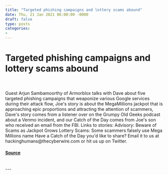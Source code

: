```yaml
---
title: "Targeted phishing campaigns and lottery scams abound"
date: Thu, 21 Jan 2021 06:00:00 -0000
draft: false
type: posts
categories: 
- 
---
```

# Targeted phishing campaigns and lottery scams abound

<br/>

<br/>
Guest Arjun Sambamoorthy of Armorblox talks with Dave about five targeted phishing campaigns that weaponize various Google services during their attack flow, Joe's story is about the MegaMillions jackpot that is approaching epic proportions and attracting the attention of scammers, Dave's story comes from a listener over on the Grumpy Old Geeks podcast about a Venmo incident, and our Catch of the Day comes from Joe's son who received an email from the FBI. Links to stories: Advisory: Beware of Scams as Jackpot Grows Lottery Scams: Some scammers falsely use Mega Millions name Have a Catch of the Day you'd like to share? Email it to us at hackinghumans@thecyberwire.com or hit us up on Twitter.

#### [Source](https://thecyberwire.com/podcasts/hacking-humans/131/notes)

<br/>
---
